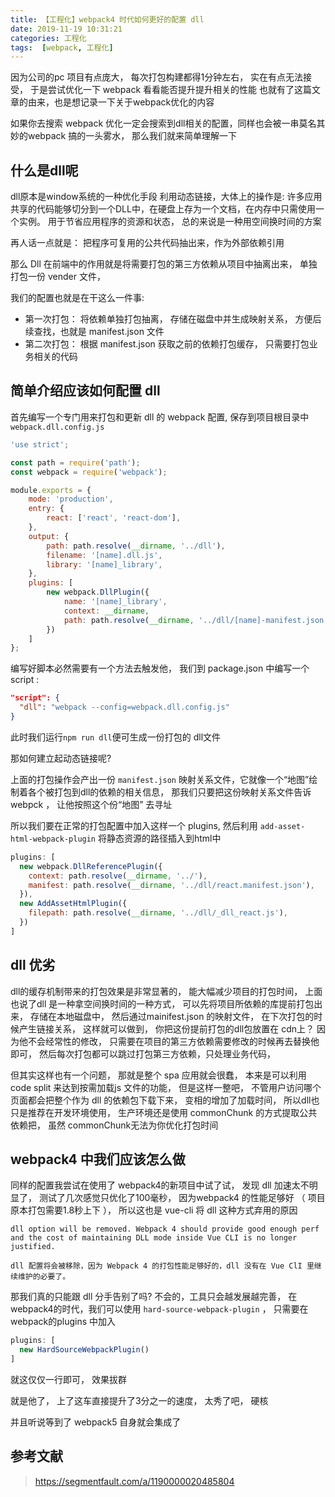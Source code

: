 ```yaml
---
title: 【工程化】webpack4 时代如何更好的配置 dll
date: 2019-11-19 10:31:21
categories: 工程化
tags:  [webpack, 工程化]
---
```



因为公司的pc 项目有点庞大， 每次打包构建都得1分钟左右， 实在有点无法接受， 于是尝试优化一下 webpack 看看能否提升提升相关的性能
也就有了这篇文章的由来，也是想记录一下关于webpack优化的内容

如果你去搜索 webpack 优化一定会搜索到dll相关的配置，同样也会被一串莫名其妙的webpack 搞的一头雾水， 那么我们就来简单理解一下

## 什么是dll呢
dll原本是window系统的一种优化手段 利用动态链接，大体上的操作是: 许多应用共享的代码能够切分到一个DLL中，在硬盘上存为一个文档，在内存中只需使用一个实例。 用于节省应用程序的资源和状态， 总的来说是一种用空间换时间的方案

再人话一点就是： 把程序可复用的公共代码抽出来，作为外部依赖引用

那么 Dll 在前端中的作用就是将需要打包的第三方依赖从项目中抽离出来， 单独打包一份 vender 文件，

我们的配置也就是在干这么一件事:
 * 第一次打包： 将依赖单独打包抽离， 存储在磁盘中并生成映射关系， 方便后续查找，也就是 manifest.json 文件
 * 第二次打包： 根据 manifest.json 获取之前的依赖打包缓存， 只需要打包业务相关的代码


## 简单介绍应该如何配置 dll
首先编写一个专门用来打包和更新 dll 的 webpack 配置, 保存到项目根目录中 `webpack.dll.config.js`
```js
'use strict';

const path = require('path');
const webpack = require('webpack');

module.exports = {
    mode: 'production',
    entry: {
        react: ['react', 'react-dom'],
    },
    output: {
        path: path.resolve(__dirname, '../dll'),
        filename: '[name].dll.js',
        library: '[name]_library',
    },
    plugins: [
        new webpack.DllPlugin({ 
            name: '[name]_library',
            context: __dirname,
            path: path.resolve(__dirname, '../dll/[name]-manifest.json'),
        })
    ]
};
``` 
编写好脚本必然需要有一个方法去触发他， 我们到 package.json 中编写一个 script : 
```json
"script": {
  "dll": "webpack --config=webpack.dll.config.js"
}
```

此时我们运行`npm run dll`便可生成一份打包的 dll文件



那如何建立起动态链接呢? 

上面的打包操作会产出一份 `manifest.json` 映射关系文件，它就像一个“地图”绘制着各个被打包到dll的依赖的相关信息， 那我们只要把这份映射关系文件告诉webpck ， 让他按照这个份“地图” 去寻址

所以我们要在正常的打包配置中加入这样一个 plugins, 然后利用 `add-asset-html-webpack-plugin` 将静态资源的路径插入到html中

```js
plugins: [
  new webpack.DllReferencePlugin({
    context: path.resolve(__dirname, '../'),
    manifest: path.resolve(__dirname, '../dll/react.manifest.json'),
  }),
  new AddAssetHtmlPlugin({
    filepath: path.resolve(__dirname, '../dll/_dll_react.js'),
  })
]
```





## dll 优劣
dll的缓存机制带来的打包效果是非常显著的， 能大幅减少项目的打包时间， 上面也说了dll 是一种拿空间换时间的一种方式， 可以先将项目所依赖的库提前打包出来， 存储在本地磁盘中， 然后通过mainifest.json 的映射文件， 在下次打包的时候产生链接关系， 这样就可以做到， 你把这份提前打包的dll包放置在 cdn上？ 因为他不会经常性的修改， 只需要在项目的第三方依赖需要修改的时候再去替换他即可， 然后每次打包都可以跳过打包第三方依赖，只处理业务代码， 

但其实这样也有一个问题， 那就是整个 spa 应用就会很蠢， 本来是可以利用 code split 来达到按需加载js  文件的功能， 但是这样一整吧， 不管用户访问哪个页面都会把整个作为 dll 的依赖包下载下来， 变相的增加了加载时间，  所以dll也只是推荐在开发环境使用，  生产环境还是使用 commonChunk 的方式提取公共依赖把， 虽然 commonChunk无法为你优化打包时间



## webpack4 中我们应该怎么做


同样的配置我尝试在使用了 webpack4的新项目中试了试， 发现 dll 加速太不明显了， 测试了几次感觉只优化了100毫秒， 因为webpack4  的性能足够好  （ 项目原本打包需要1.8秒上下 ）， 所以这也是 vue-cli 将 dll 这种方式弃用的原因

```
dll option will be removed. Webpack 4 should provide good enough perf and the cost of maintaining DLL mode inside Vue CLI is no longer justified.

dll 配置将会被移除，因为 Webpack 4 的打包性能足够好的，dll 没有在 Vue ClI 里继续维护的必要了。
```


那我们真的只能跟 dll 分手告别了吗? 不会的，工具只会越发展越完善， 在webpack4的时代，我们可以使用 `hard-source-webpack-plugin` ， 
只需要在webpack的plugins 中加入
```js
plugins: [
  new HardSourceWebpackPlugin()
]
```
就这仅仅一行即可， 效果拔群

就是他了， 上了这车直接提升了3分之一的速度， 太秀了吧， 硬核


并且听说等到了 webpack5 自身就会集成了


## 参考文献
> https://segmentfault.com/a/1190000020485804